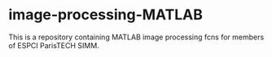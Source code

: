 # image-processing-MATLAB
This is a repository containing MATLAB image processing fcns for members of ESPCI ParisTECH SIMM.

